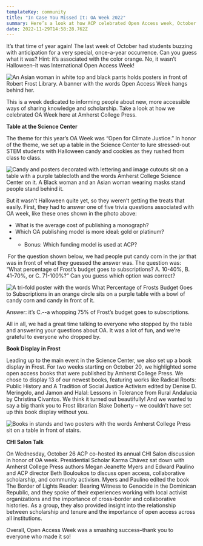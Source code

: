 ```yaml
---
templateKey: community
title: "In Case You Missed It: OA Week 2022"
summary: Here’s a look at how ACP celebrated Open Access week, October 24 to October 28
date: 2022-11-29T14:58:28.762Z
---
```

It’s that time of year again! The last week of October had students buzzing with anticipation for a very special, once-a-year occurrence. Can you guess what it was? Hint: it’s associated with the color orange. No, it wasn’t Halloween–it was International Open Access Week! 

![An Asian woman in white top and black pants holds posters in front of Robert Frost Library. A banner with the words Open Access Week hangs behind her.](assets/oa-week_40_med.jpg)

This is a week dedicated to informing people about new, more accessible ways of sharing knowledge and scholarship. Take a look at how we celebrated OA Week here at Amherst College Press.

**Table at the Science Center**

The theme for this year’s OA Week was “Open for Climate Justice.” In honor of the theme, we set up a table in the Science Center to lure stressed-out STEM students with Halloween candy and cookies as they rushed from class to class. 

![Candy and posters decorated with lettering and image cutouts sit on a table with a purple tablecloth and the words Amherst College Science Center on it. A Black woman and an Asian woman wearing masks stand people stand behind it.](assets/sci-center_orig.jpg)

But it wasn’t Halloween quite yet, so they weren’t getting the treats that easily. First, they had to answer one of five trivia questions associated with OA week, like these ones shown in the photo above:

* What is the average cost of publishing a monograph?
* Which OA publishing model is more ideal: gold or platinum?
* * Bonus: Which funding model is used at ACP? 

 For the question shown below, we had people put candy corn in the jar that was in front of what they guessed the answer was. The question was: “What percentage of Frost’s budget goes to subscriptions? A. 10-40%, B. 41-70%, or C. 71-100%?” Can you guess which option was correct?

![A tri-fold poster with the words What Percentage of Frosts Budget Goes to Subscriptions in an orange circle sits on a purple table with a bowl of candy corn and candy in front of it.](assets/candy-corn-trivia_orig.jpg)

Answer: it’s C.--a whopping 75% of Frost’s budget goes to subscriptions.

All in all, we had a great time talking to everyone who stopped by the table and answering your questions about OA. It was a lot of fun, and we’re grateful to everyone who dropped by.

**Book Display in Frost** 

Leading up to the main event in the Science Center, we also set up a book display in Frost. For two weeks starting on October 20, we highlighted some open access books that were published by Amherst College Press. We chose to display 13 of our newest books, featuring works like Radical Roots: Public History and A Tradition of Social Justice Activism edited by Denise D. Meringolo, and Jamon and Halal: Lessons in Tolerance from Rural Andalucia by Christina Civantos. We think it turned out beautifully! And we wanted to say a big thank you to Frost librarian Blake Doherty – we couldn’t have set up this book display without you.

![Books in stands and two posters with the words Amherst College Press sit on a table in front of stairs. ](assets/book-display_orig.jpg)

**CHI Salon Talk** 

On Wednesday, October 26 ACP co-hosted its annual CHI Salon discussion in honor of OA week. Presidential Scholar Karma Chávez sat down with Amherst College Press authors Megan Jeanette Myers and Edward Paulino and ACP director Beth Bouloukos to discuss open access, collaborative scholarship, and community activism. Myers and Paulino edited the book The Border of Lights Reader: Bearing Witness to Genocide in the Dominican Republic, and they spoke of their experiences working with local activist organizations and the importance of cross-border and collaborative histories. As a group, they also provided insight into the relationship between scholarship and tenure and the importance of open access across all institutions.

Overall, Open Access Week was a smashing success–thank you to everyone who made it so!